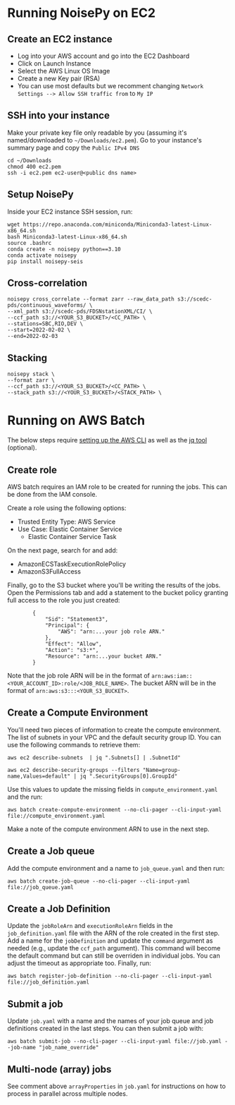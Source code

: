 # Running NoisePy on EC2

## Create an EC2 instance

- Log into your AWS account and go into the EC2 Dashboard
- Click on Launch Instance
- Select the AWS Linux OS Image
- Create a new Key pair (RSA)
- You can use most defaults but we recomment changing `Network Settings --> Allow SSH traffic from` to `My IP`

## SSH into your instance

Make your private key file only readable by you (assuming it's named/downloaded to `~/Downloads/ec2.pem`). Go to your instance's summary page and copy the `Public IPv4 DNS`

```
cd ~/Downloads
chmod 400 ec2.pem
ssh -i ec2.pem ec2-user@<public dns name>
```


## Setup NoisePy

Inside your EC2 instance SSH session, run:

```
wget https://repo.anaconda.com/miniconda/Miniconda3-latest-Linux-x86_64.sh
bash Miniconda3-latest-Linux-x86_64.sh
source .bashrc
conda create -n noisepy python==3.10
conda activate noisepy
pip install noisepy-seis
```

## Cross-correlation

```
noisepy cross_correlate --format zarr --raw_data_path s3://scedc-pds/continuous_waveforms/ \
--xml_path s3://scedc-pds/FDSNstationXML/CI/ \
--ccf_path s3://<YOUR_S3_BUCKET>/<CC_PATH> \
--stations=SBC,RIO,DEV \
--start=2022-02-02 \
--end=2022-02-03
```

## Stacking

```
noisepy stack \
--format zarr \
--ccf_path s3://<YOUR_S3_BUCKET>/<CC_PATH> \
--stack_path s3://<YOUR_S3_BUCKET>/<STACK_PATH> \
```

# Running on AWS Batch

The below steps require [setting up the AWS CLI](https://docs.aws.amazon.com/cli/latest/userguide/getting-started-quickstart.html) as well as the [jq tool](https://jqlang.github.io/jq/download/) (optional).


## Create role

AWS batch requires an IAM role to be created for running the jobs. This can be done from the IAM console.

Create a role using the following options:

- Trusted Entity Type: AWS Service
- Use Case: Elastic Container Service
    - Elastic Container Service Task

On the next page, search for and add:
- AmazonECSTaskExecutionRolePolicy
- AmazonS3FullAccess

Finally, go to the S3 bucket where you'll be writing the results of the jobs.
Open the Permissions tab and add a statement to the bucket policy granting full access to the role you
just created:

```
		{
			"Sid": "Statement3",
			"Principal": {
			    "AWS": "arn:...your job role ARN."
			},
			"Effect": "Allow",
			"Action": "s3:*",
			"Resource": "arn:...your bucket ARN."
		}
```

Note that the job role ARN will be in the format of `arn:aws:iam::<YOUR_ACCOUNT_ID>:role/<JOB_ROLE_NAME>`. The bucket ARN will be in the format of `arn:aws:s3:::<YOUR_S3_BUCKET>`.
## Create a Compute Environment

You'll need two pieces of information to create the compute environment. The list of subnets in your VPC and the default security group ID. You can use the following commands to retrieve them:

```
aws ec2 describe-subnets  | jq ".Subnets[] | .SubnetId"
```
```
aws ec2 describe-security-groups --filters "Name=group-name,Values=default" | jq ".SecurityGroups[0].GroupId"
```

Use this values to update the missing fields in `compute_environment.yaml` and the run:

```
aws batch create-compute-environment --no-cli-pager --cli-input-yaml file://compute_environment.yaml
```

Make a note of the compute environment ARN to use in the next step.

## Create a Job queue

Add the compute environment and a name to `job_queue.yaml` and then run:

```
aws batch create-job-queue --no-cli-pager --cli-input-yaml file://job_queue.yaml
```

## Create a Job Definition

Update the `jobRoleArn` and `executionRoleArn` fields in the `job_definition.yaml` file with the ARN of the role created in the first step. Add a name for the `jobDefinition` and update the `command` argument as needed (e.g., update the `ccf_path` argument). This command will become the default command but can still be overriden in individual jobs. You can adjust the timeout as appropriate too. Finally, run:

```
aws batch register-job-definition --no-cli-pager --cli-input-yaml file://job_definition.yaml
```

## Submit a job

Update `job.yaml` with a name and the names of your job queue and job definitions created in the last steps. You can then submit a job with:

```
aws batch submit-job --no-cli-pager --cli-input-yaml file://job.yaml --job-name "job_name_override"
```

## Multi-node (array) jobs

See comment above `arrayProperties` in `job.yaml` for instructions on how to process in parallel across multiple nodes.
